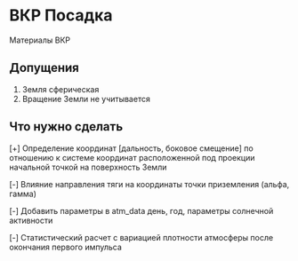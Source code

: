 # ВКР Посадка

Материалы ВКР

## Допущения

1. Земля сферическая
2. Вращение Земли не учитывается

## Что нужно сделать

[+] Определение координат [дальность, боковое смещение] по отношению к 
системе координат расположенной под проекции начальной точкой 
на поверхность Земли

[-] Влияние направления тяги на координаты точки приземления (альфа, гамма)

[-] Добавить параметры в atm_data день, год, параметры солнечной активности

[-] Статистический расчет с вариацией плотности атмосферы после окончания 
первого импульса
